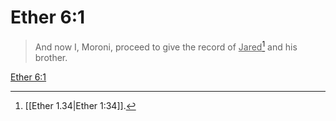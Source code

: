 # Ether 6:1

> And now I, Moroni, proceed to give the record of <u>Jared</u>[^a] and his brother.

[Ether 6:1](https://www.churchofjesuschrist.org/study/scriptures/bofm/ether/6?lang=eng&id=p1#p1)


[^a]: [[Ether 1.34|Ether 1:34]].  
